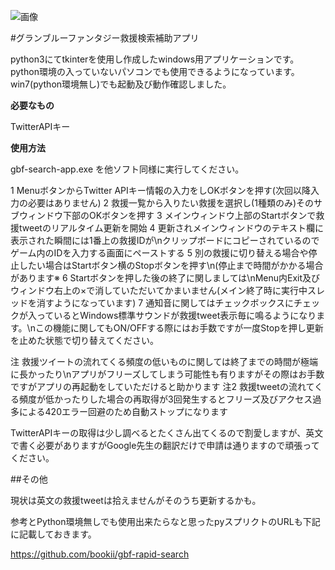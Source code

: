 
![画像](https://imgur.com/HqnzXZl.jpg)


#グランブルーファンタジー救援検索補助アプリ

python3にてtkinterを使用し作成したwindows用アプリケーションです。
python環境の入っていないパソコンでも使用できるようになっています。
win7(python環境無し)でも起動及び動作確認しました。 

**必要なもの**

TwitterAPIキー

**使用方法**

gbf-search-app.exe を他ソフト同様に実行してください。

1 MenuボタンからTwitter APIキー情報の入力をしOKボタンを押す(次回以降入力の必要はありません)
2 救援一覧から入りたい救援を選択し(1種類のみ)そのサブウィンドウ下部のOKボタンを押す
3 メインウィンドウ上部のStartボタンで救援tweetのリアルタイム更新を開始
4 更新されメインウィンドウのテキスト欄に表示された瞬間には1番上の救援IDが\nクリップボードにコピーされているのでゲーム内のIDを入力する画面にペーストする
5 別の救援に切り替える場合や停止したい場合はStartボタン横のStopボタンを押す\n(停止まで時間がかかる場合があります※
6 Startボタンを押した後の終了に関しましては\nMenu内Exit及びウィンドウ右上の×で消していただいてかまいません(メイン終了時に実行中スレッドを消すようになっています)
7 通知音に関してはチェックボックスにチェックが入っているとWindows標準サウンドが救援tweet表示毎に鳴るようになります。\nこの機能に関してもON/OFFする際にはお手数ですが一度Stopを押し更新を止めた状態で切り替えてください。

注 救援ツイートの流れてくる頻度の低いものに関しては終了までの時間が極端に長かったり\nアプリがフリーズしてしまう可能性も有りますがその際はお手数ですがアプリの再起動をしていただけると助かります
注2 救援tweetの流れてくる頻度が低かったりした場合の再取得が3回発生するとフリーズ及びアクセス過多による420エラー回避のため自動ストップになります

TwitterAPIキーの取得は少し調べるとたくさん出てくるので割愛しますが、英文で書く必要がありますがGoogle先生の翻訳だけで申請は通りますので頑張ってください。

##その他

現状は英文の救援tweetは拾えませんがそのうち更新するかも。

参考とPython環境無しでも使用出来たらなと思ったpyスプリクトのURLも下記に記載しておきます。

https://github.com/bookii/gbf-rapid-search
